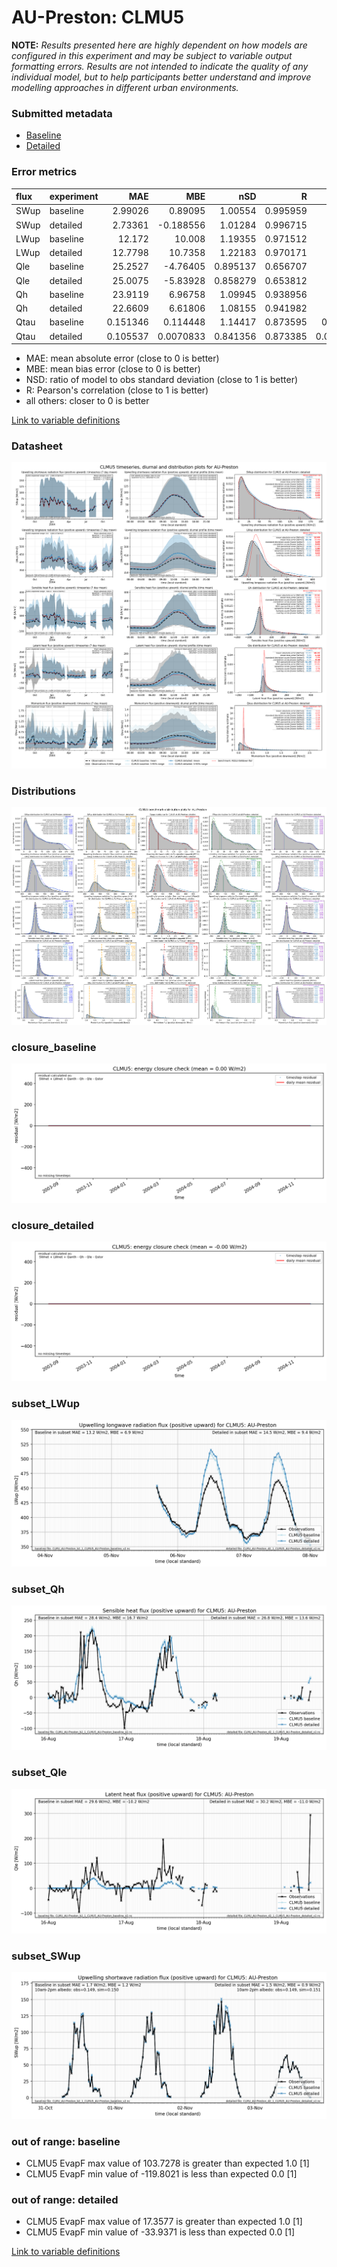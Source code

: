 # AU-Preston: CLMU5

**NOTE:** *Results presented here are highly dependent on how models are configured in this experiment and may be subject to variable output formatting errors. Results are not intended to indicate the quality of any individual model, but to help participants better understand and improve modelling approaches in different urban environments.*

### Submitted metadata

- [Baseline](CLMU5_AU-Preston_baseline_attrs.md)
- [Detailed](CLMU5_AU-Preston_detailed_attrs.md)

### Error metrics

| flux   | experiment   |       MAE |        MBE |      nSD |        R |         5th |      95th |      RMSE |     cRMSE |       AMBE |      1-nSD |        1-R |   nSkewness |   nKurtosis |   Overlap |
|:-------|:-------------|----------:|-----------:|---------:|---------:|------------:|----------:|----------:|----------:|-----------:|-----------:|-----------:|------------:|------------:|----------:|
| SWup   | baseline     |  2.99026  |  0.89095   | 1.00554  | 0.995959 |  0.470946   |  0.18087  |  4.30083  | 0.0903159 |  0.89095   | 0.00554264 | 0.00404072 |   0.0871605 |   0.189221  | 0.0685738 |
| SWup   | detailed     |  2.73361  | -0.188556  | 1.01284  | 0.996715 |  0.532768   |  2.2551   |  3.85181  | 0.082581  |  0.188556  | 0.0128369  | 0.00328525 |   0.0250366 |   0.0471835 | 0.0624285 |
| LWup   | baseline     | 12.172    | 10.008     | 1.19355  | 0.971512 |  5.3455     | 34.0293   | 16.9205   | 0.324751  | 10.008     | 0.193546   | 0.0284878  |   0.167571  |   0.192316  | 0.098693  |
| LWup   | detailed     | 12.7798   | 10.7358    | 1.22183  | 0.970171 |  4.53547    | 38.0317   | 18.187    | 0.349431  | 10.7358    | 0.221833   | 0.029829   |   0.161996  |   0.168077  | 0.096566  |
| Qle    | baseline     | 25.2527   | -4.76405   | 0.895137 | 0.656707 | 11.815      |  3.06915  | 41.4632   | 0.790939  |  4.76405   | 0.104863   | 0.343293   |   0.191735  |   0.294414  | 0.280862  |
| Qle    | detailed     | 25.0075   | -5.83928   | 0.858279 | 0.653812 | 11.3771     |  1.36574  | 41.2322   | 0.783796  |  5.83928   | 0.141721   | 0.346188   |   0.151742  |   0.356128  | 0.271583  |
| Qh     | baseline     | 23.9119   |  6.96758   | 1.09945  | 0.938956 |  4.723      | 27.9332   | 35.6116   | 0.379632  |  6.96758   | 0.0994501  | 0.0610441  |   0.12341   |   0.33988   | 0.125539  |
| Qh     | detailed     | 22.6609   |  6.61806   | 1.08155  | 0.941982 |  2.68792    | 24.153    | 34.09     | 0.363523  |  6.61806   | 0.0815462  | 0.0580184  |   0.111991  |   0.338938  | 0.121425  |
| Qtau   | baseline     |  0.151346 |  0.114448  | 1.14417  | 0.873595 |  0.0146169  |  0.168619 |  0.215587 | 0.556816  |  0.114448  | 0.144174   | 0.126405   |   0.154043  |   0.190802  | 0.174692  |
| Qtau   | detailed     |  0.105537 |  0.0070833 | 0.841356 | 0.873385 |  0.00899506 |  0.134658 |  0.160304 | 0.488082  |  0.0070833 | 0.158644   | 0.126615   |   0.162371  |   0.216998  | 0.107212  |

 - MAE: mean absolute error (close to 0 is better)
 - MBE: mean bias error (close to 0 is better)
 - NSD: ratio of model to obs standard deviation (close to 1 is better)
 - R: Pearson's correlation (close to 1 is better)
 - all others: closer to 0 is better

[Link to variable definitions](../modelattrs/variable_definitions.md)

### <a name="datasheet"></a>Datasheet
[![CLMU5_AU-Preston_Datasheet.png](CLMU5_AU-Preston_Datasheet.png)](CLMU5_AU-Preston_Datasheet.png)

### <a name="distributions"></a>Distributions
[![CLMU5_AU-Preston_Distributions.png](CLMU5_AU-Preston_Distributions.png)](CLMU5_AU-Preston_Distributions.png)

### <a name="closure_baseline"></a>closure_baseline
[![CLMU5_AU-Preston_closure_baseline.png](CLMU5_AU-Preston_closure_baseline.png)](CLMU5_AU-Preston_closure_baseline.png)

### <a name="closure_detailed"></a>closure_detailed
[![CLMU5_AU-Preston_closure_detailed.png](CLMU5_AU-Preston_closure_detailed.png)](CLMU5_AU-Preston_closure_detailed.png)

### <a name="subset_lwup"></a>subset_LWup
[![CLMU5_AU-Preston_subset_LWup.png](CLMU5_AU-Preston_subset_LWup.png)](CLMU5_AU-Preston_subset_LWup.png)

### <a name="subset_qh"></a>subset_Qh
[![CLMU5_AU-Preston_subset_Qh.png](CLMU5_AU-Preston_subset_Qh.png)](CLMU5_AU-Preston_subset_Qh.png)

### <a name="subset_qle"></a>subset_Qle
[![CLMU5_AU-Preston_subset_Qle.png](CLMU5_AU-Preston_subset_Qle.png)](CLMU5_AU-Preston_subset_Qle.png)

### <a name="subset_swup"></a>subset_SWup
[![CLMU5_AU-Preston_subset_SWup.png](CLMU5_AU-Preston_subset_SWup.png)](CLMU5_AU-Preston_subset_SWup.png)

### out of range: baseline

 - CLMU5 EvapF max value of 103.7278 is greater than expected 1.0 [1]
 - CLMU5 EvapF min value of -119.8021 is less than expected 0.0 [1]

### out of range: detailed

 - CLMU5 EvapF max value of 17.3577 is greater than expected 1.0 [1]
 - CLMU5 EvapF min value of -33.9371 is less than expected 0.0 [1]


[Link to variable definitions](../modelattrs/variable_definitions.md)

